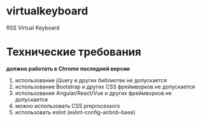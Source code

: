 # virtualkeyboard
RSS Virtual Keyboard

# Технические требования
**должно работать в Chrome последней версии**
1. использование jQuery и других библиотек не допускается
2. использование Bootstrap и других CSS фреймворков не допускается
3. использование Angular/React/Vue и других фреймворков не допускается
4. можно использовать CSS preprocessors
5. использовать eslint (eslint-config-airbnb-base)

